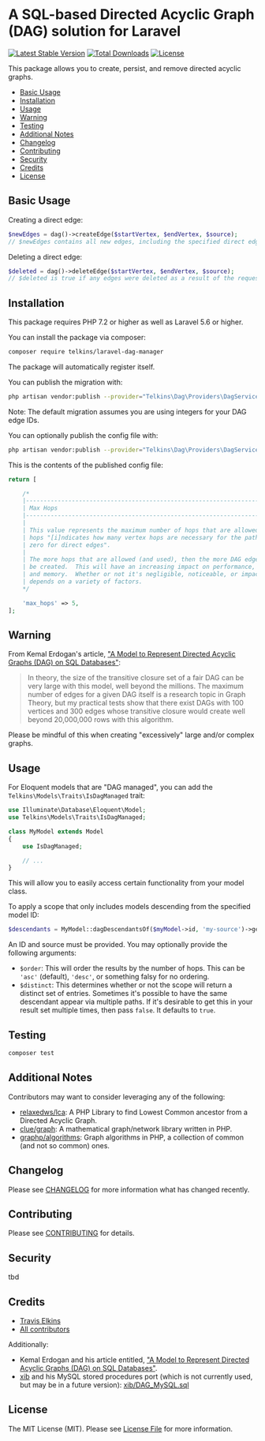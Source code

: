# A SQL-based Directed Acyclic Graph (DAG) solution for Laravel

[![Latest Stable Version](https://poser.pugx.org/telkins/laravel-dag-manager/v/stable)](https://packagist.org/packages/telkins/laravel-dag-manager)
[![Total Downloads](https://poser.pugx.org/telkins/laravel-dag-manager/downloads)](https://packagist.org/packages/telkins/laravel-dag-manager)
[![License](https://poser.pugx.org/telkins/laravel-dag-manager/license)](https://packagist.org/packages/telkins/laravel-dag-manager)

This package allows you to create, persist, and remove directed acyclic graphs.

* [Basic Usage](#basic-usage)
* [Installation](#installation)
* [Usage](#usage)
* [Warning](#warning)
* [Testing](#testing)
* [Additional Notes](#additional-notes)
* [Changelog](#changelog)
* [Contributing](#contributing)
* [Security](#security)
* [Credits](#credits)
* [License](#license)

## Basic Usage

Creating a direct edge:

```php
$newEdges = dag()->createEdge($startVertex, $endVertex, $source);
// $newEdges contains all new edges, including the specified direct edge, that were created as a result of the request.
```

Deleting a direct edge:

```php
$deleted = dag()->deleteEdge($startVertex, $endVertex, $source);
// $deleted is true if any edges were deleted as a result of the request, false otherwise.
```

## Installation

This package requires PHP 7.2 or higher as well as Laravel 5.6 or higher.

You can install the package via composer:

```bash
composer require telkins/laravel-dag-manager
```

The package will automatically register itself.

You can publish the migration with:

```bash
php artisan vendor:publish --provider="Telkins\Dag\Providers\DagServiceProvider" --tag="migrations"
```

Note: The default migration assumes you are using integers for your DAG edge IDs.

You can optionally publish the config file with:
```bash
php artisan vendor:publish --provider="Telkins\Dag\Providers\DagServiceProvider" --tag="config"
```

This is the contents of the published config file:
```php
return [

    /*
    |--------------------------------------------------------------------------
    | Max Hops
    |--------------------------------------------------------------------------
    |
    | This value represents the maximum number of hops that are allowed where
    | hops "[i]ndicates how many vertex hops are necessary for the path; it is
    | zero for direct edges".
    |
    | The more hops that are allowed (and used), then the more DAG edges will
    | be created.  This will have an increasing impact on performance, space,
    | and memory.  Whether or not it's negligible, noticeable, or impactful
    | depends on a variety of factors.
    */

    'max_hops' => 5,
];
```

## Warning

From Kemal Erdogan's article, ["A Model to Represent Directed Acyclic Graphs (DAG) on SQL Databases"](https://www.codeproject.com/Articles/22824/A-Model-to-Represent-Directed-Acyclic-Graphs-DAG-o):

>In theory, the size of the transitive closure set of a fair DAG can be very large with this model, well beyond the millions. The maximum number of edges for a given DAG itself is a research topic in Graph Theory, but my practical tests show that there exist DAGs with 100 vertices and 300 edges whose transitive closure would create well beyond 20,000,000 rows with this algorithm.

Please be mindful of this when creating "excessively" large and/or complex graphs.

## Usage

For Eloquent models that are "DAG managed", you can add the `Telkins\Models\Traits\IsDagManaged` trait:
```php
use Illuminate\Database\Eloquent\Model;
use Telkins\Models\Traits\IsDagManaged;

class MyModel extends Model
{
    use IsDagManaged;

    // ...
}
```

This will allow you to easily access certain functionality from your model class.

To apply a scope that only includes models descending from the specified model ID:
```php
$descendants = MyModel::dagDescendantsOf($myModel->id, 'my-source')->get();
```

An ID and source must be provided.  You may optionally provide the following arguments:
* `$order`: This will order the results by the number of hops.  This can be `'asc'` (default), `'desc'`, or something falsy for no ordering.
* `$distinct`: This determines whether or not the scope will return a distinct set of entries.  Sometimes it's possible to have the same descendant appear via multiple paths.  If it's desirable to get this in your result set multiple times, then pass `false`.  It defaults to `true`.

## Testing

```bash
composer test
```

## Additional Notes

Contributors may want to consider leveraging any of the following:
* [relaxedws/lca](https://github.com/relaxedws/lca): A PHP Library to find Lowest Common ancestor from a Directed Acyclic Graph.
* [clue/graph](https://github.com/clue/graph): A mathematical graph/network library written in PHP.
* [graphp/algorithms](https://github.com/graphp/algorithms): Graph algorithms in PHP, a collection of common (and not so common) ones.

## Changelog

Please see [CHANGELOG](CHANGELOG.md) for more information what has changed recently.

## Contributing

Please see [CONTRIBUTING](CONTRIBUTING.md) for details.

## Security

tbd

## Credits

- [Travis Elkins](https://github.com/telkins)
- [All contributors](../../contributors)

Additionally:
- Kemal Erdogan and his article entitled, ["A Model to Represent Directed Acyclic Graphs (DAG) on SQL Databases"](https://www.codeproject.com/Articles/22824/A-Model-to-Represent-Directed-Acyclic-Graphs-DAG-o).
- [xib](https://github.com/xib) and his MySQL stored procedures port (which is not currently used, but may be in a future version): [xib/DAG_MySQL.sql](https://gist.github.com/xib/21786eeaa970911f0693)

## License

The MIT License (MIT). Please see [License File](LICENSE) for more information.
